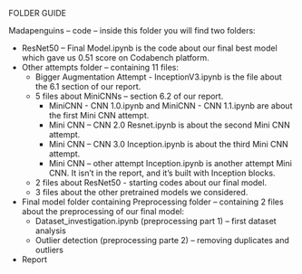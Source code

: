 FOLDER GUIDE

Madapenguins – code – inside this folder you will find two folders:

-	ResNet50 – Final Model.ipynb is the code about our final best model which gave us 0.51 score on Codabench platform.
-	Other attempts folder – containing 11 files:
    - Bigger Augmentation Attempt - InceptionV3.ipynb is the file about the 6.1 section of our report.
    - 5 files about MiniCNNs – section 6.2 of our report.
      - MiniCNN - CNN 1.0.ipynb and  MiniCNN - CNN 1.1.ipynb are about the first Mini CNN attempt.
      - Mini CNN – CNN 2.0 Resnet.ipynb is about the second Mini CNN attempt.
      - Mini CNN – CNN 3.0 Inception.ipynb is about the third Mini CNN attempt.
      - Mini CNN – other attempt Inception.ipynb is another attempt Mini CNN. It isn’t in the report, and it’s built with Inception blocks.
    - 2 files about ResNet50 - starting codes about our final model.
    - 3 files about the other pretrained models we considered.
-	Final model folder containing Preprocessing folder – containing 2 files about the preprocessing of our final model:
    - Dataset_investigation.ipynb (preprocessing part 1) – first dataset analysis
    - Outlier detection (preprocessing parte 2) – removing duplicates and outliers
- Report
